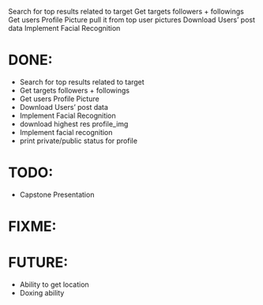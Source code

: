 <DONE> Search for top results related to target
<DONE> Get targets followers + followings
<DONE> Get users Profile Picture
<DONE> pull it from top user pictures
<DONE> Download Users’ post data
<DONE> Implement Facial Recognition




# DONE:
- Search for top results related to target 
- Get targets followers + followings
- Get users Profile Picture
- Download Users’ post data
- Implement Facial Recognition
- download highest res profile_img
- Implement facial recognition
- print private/public status for profile

# TODO:

- Capstone Presentation

# FIXME:



# FUTURE:
- Ability to get location
- Doxing ability